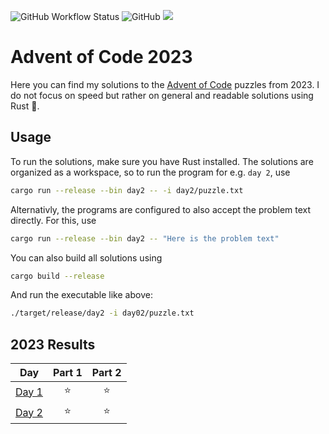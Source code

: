 ![GitHub Workflow Status](https://img.shields.io/github/actions/workflow/status/lukaswilde/advent-of-code-2023/rust-test.yml?branch=main&label=Tests&logo=github&style=for-the-badge)
![GitHub](https://img.shields.io/github/license/lukaswilde/advent-of-code-2023?style=for-the-badge)
![](https://img.shields.io/badge/Made%20with-Rust-orange?style=for-the-badge&logo=rust)

# Advent of Code 2023

Here you can find my solutions to the [Advent of Code](https://adventofcode.com) puzzles from 2023. I do not focus on speed but rather on 
general and readable solutions using Rust 🦀.


## Usage

To run the solutions, make sure you have Rust installed. The solutions are organized as a workspace, so to run the program for e.g. `day 2`, use

```zsh
cargo run --release --bin day2 -- -i day2/puzzle.txt
```

Alternativly, the programs are configured to also accept the problem text directly. For this, use

```zsh
cargo run --release --bin day2 -- "Here is the problem text"
```

You can also build all solutions using 

```zsh
cargo build --release
```

And run the executable like above:

```zsh
./target/release/day2 -i day02/puzzle.txt
```


<!--- advent_readme_stars table --->
## 2023 Results

| Day | Part 1 | Part 2 |
| :---: | :---: | :---: |
| [Day 1](https://adventofcode.com/2023/day/1) | ⭐ | ⭐ |
| [Day 2](https://adventofcode.com/2023/day/2) | ⭐ | ⭐ |
<!--- advent_readme_stars table --->

